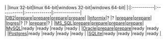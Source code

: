 | |linux 32-bit|linux 64-bit|windows 32-bit|windows 64-bit|
|:|:-----------|:-----------|:-------------|:-------------|
|[DB2](http://en.wikipedia.org/wiki/IBM_DB2)|[prepare](connect_to_db2_linux32.md)|[prepare](connect_to_db2_linux64.md)|[prepare](connect_to_db2_windows32.md)|[prepare](connect_to_db2_windows64.md)|
|[Informix](http://en.wikipedia.org/wiki/IBM_Informix)|?           |?           |[prepare](connect_to_informix_windows32.md)|[prepare](connect_to_informix_windows64.md)|
|[Ingres](http://en.wikipedia.org/wiki/Ingres_(database))|?           |?           |[prepare](connect_to_ingres_windows32.md)|?             |
|[MS\_SQL](http://en.wikipedia.org/wiki/Microsoft_SQL_Server)|[prepare](connect_to_ms_sql_linux32.md)|[prepare](connect_to_ms_sql_linux64.md)|[prepare](connect_to_ms_sql_windows.md)|[prepare](connect_to_ms_sql_windows.md)|
|[MySQL](http://en.wikipedia.org/wiki/MySQL)|ready       |ready       |ready         |ready         |
|[Oracle](http://en.wikipedia.org/wiki/Oracle_Database)|[prepare](connect_to_oracle_linux32.md)|[prepare](connect_to_oracle_linux64.md)|ready         |ready         |
|[Postgres](http://en.wikipedia.org/wiki/PostgreSQL)|ready       |ready       |ready         |ready         |
|[SQLite](http://en.wikipedia.org/wiki/SQLite)|ready       |ready       |ready         |ready         |